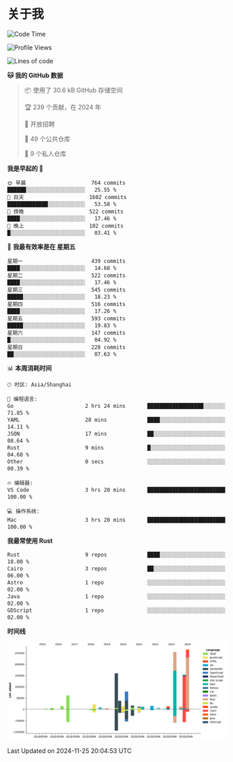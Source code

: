 # 关于我

<!--START_SECTION:waka-->
![Code Time](http://img.shields.io/badge/Code%20Time-3%2C327%20hrs%2031%20mins-blue)

![Profile Views](http://img.shields.io/badge/%E4%B8%AA%E4%BA%BA%E8%B5%84%E6%96%99%E8%A7%82%E7%9C%8B%E6%AC%A1%E6%95%B0-0-blue)

![Lines of code](https://img.shields.io/badge/%E4%BB%8E%E3%80%8CHello%20World%E3%80%8D%E8%B5%B7%E6%88%91%E5%B7%B2%E7%BB%8F%E5%86%99%E4%BA%86-1.2%20million%20%E8%A1%8C%E4%BB%A3%E7%A0%81-blue)

**🐱 我的 GitHub 数据** 

> 📦  使用了 30.6 kB GitHub 存储空间 
 > 
> 🏆 239 个贡献，在 2024 年
 > 
> 💼 开放招聘
 > 
> 📜 49 个公共仓库 
 > 
> 🔑 9 个私人仓库 
 > 
**我是早起的 🐤** 

```text
🌞 早晨                     764 commits         ██████░░░░░░░░░░░░░░░░░░░   25.55 % 
🌆 白天                     1602 commits        █████████████░░░░░░░░░░░░   53.58 % 
🌃 傍晚                     522 commits         ████░░░░░░░░░░░░░░░░░░░░░   17.46 % 
🌙 晚上                     102 commits         █░░░░░░░░░░░░░░░░░░░░░░░░   03.41 % 
```
📅 **我最有效率是在 星期五** 

```text
星期一                      439 commits         ████░░░░░░░░░░░░░░░░░░░░░   14.68 % 
星期二                      522 commits         ████░░░░░░░░░░░░░░░░░░░░░   17.46 % 
星期三                      545 commits         █████░░░░░░░░░░░░░░░░░░░░   18.23 % 
星期四                      516 commits         ████░░░░░░░░░░░░░░░░░░░░░   17.26 % 
星期五                      593 commits         █████░░░░░░░░░░░░░░░░░░░░   19.83 % 
星期六                      147 commits         █░░░░░░░░░░░░░░░░░░░░░░░░   04.92 % 
星期日                      228 commits         ██░░░░░░░░░░░░░░░░░░░░░░░   07.63 % 
```


📊 **本周消耗时间** 

```text
🕑︎ 时区: Asia/Shanghai

💬 编程语言: 
Go                       2 hrs 24 mins       ██████████████████░░░░░░░   71.85 % 
YAML                     28 mins             ████░░░░░░░░░░░░░░░░░░░░░   14.11 % 
JSON                     17 mins             ██░░░░░░░░░░░░░░░░░░░░░░░   08.64 % 
Rust                     9 mins              █░░░░░░░░░░░░░░░░░░░░░░░░   04.60 % 
Other                    0 secs              ░░░░░░░░░░░░░░░░░░░░░░░░░   00.39 % 

🔥 编辑器: 
VS Code                  3 hrs 20 mins       █████████████████████████   100.00 % 

💻 操作系统: 
Mac                      3 hrs 20 mins       █████████████████████████   100.00 % 
```

**我最常使用 Rust** 

```text
Rust                     9 repos             ████░░░░░░░░░░░░░░░░░░░░░   18.00 % 
Cairo                    3 repos             ██░░░░░░░░░░░░░░░░░░░░░░░   06.00 % 
Astro                    1 repo              ░░░░░░░░░░░░░░░░░░░░░░░░░   02.00 % 
Java                     1 repo              ░░░░░░░░░░░░░░░░░░░░░░░░░   02.00 % 
GDScript                 1 repo              ░░░░░░░░░░░░░░░░░░░░░░░░░   02.00 % 
```



**时间线**

![Lines of Code chart](https://raw.githubusercontent.com/catusax/catusax/master/assets/bar_graph.png)


 Last Updated on 2024-11-25 20:04:53 UTC
<!--END_SECTION:waka-->
